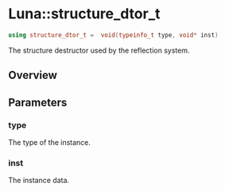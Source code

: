 # Luna::structure_dtor_t

```c++
using structure_dtor_t =  void(typeinfo_t type, void* inst)
```

The structure destructor used by the reflection system. 

## Overview


## Parameters
### type
The type of the instance. 

### inst
The instance data. 

